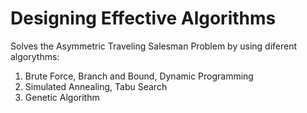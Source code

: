 # Designing Effective Algorithms
Solves the Asymmetric Traveling Salesman Problem by using diferent algorythms:
1) Brute Force, Branch and Bound, Dynamic Programming
2) Simulated Annealing, Tabu Search
3) Genetic Algorithm
